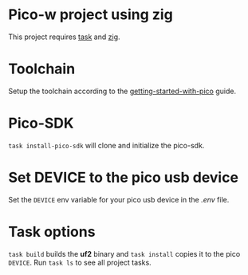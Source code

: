 # Pico-w project using zig

This project requires [task](https://taskfile.dev/) and
[zig](https://ziglang.org/).

# Toolchain
Setup the toolchain according to the [getting-started-with-pico](https://datasheets.raspberrypi.com/pico/getting-started-with-pico.pdf) guide.

# Pico-SDK
`task install-pico-sdk` will clone and initialize the pico-sdk. 

# Set DEVICE to the pico usb device 
Set the `DEVICE` env variable for your pico usb device in the *.env* file.

# Task options
`task build` builds the **uf2** binary and `task install` copies it to the pico `DEVICE`. 
Run `task ls` to see all project tasks.
